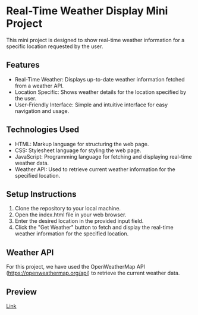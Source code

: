# Real-Time Weather Display Mini Project

This mini project is designed to show real-time weather information for a specific location requested by the user.

## Features
- Real-Time Weather: Displays up-to-date weather information fetched from a weather API.
- Location Specific: Shows weather details for the location specified by the user.
- User-Friendly Interface: Simple and intuitive interface for easy navigation and usage.

## Technologies Used
- HTML: Markup language for structuring the web page.
- CSS: Stylesheet language for styling the web page.
- JavaScript: Programming language for fetching and displaying real-time weather data.
- Weather API: Used to retrieve current weather information for the specified location.

## Setup Instructions
1. Clone the repository to your local machine.
2. Open the index.html file in your web browser.
3. Enter the desired location in the provided input field.
4. Click the "Get Weather" button to fetch and display the real-time weather information for the specified location.

## Weather API
For this project, we have used the OpenWeatherMap API (https://openweathermap.org/api) to retrieve the current weather data.

## Preview
[Link](https://github.com/devopsnhc10/Weather-1/)

